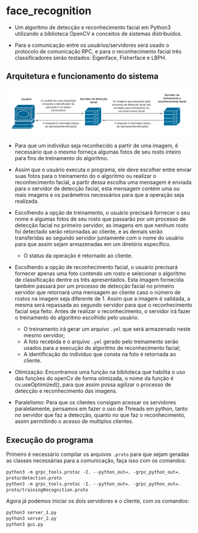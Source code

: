 # face_recognition
- Um algoritmo de detecção e reconhecimento facial em Python3 utilizando a biblioteca OpenCV e conceitos de sistemas distribuídos.

- Para a comunicação entre os usuários/servidores será usado o protocolo de comunicação RPC, e para o reconhecimento facial três classificadores serão testados: Eigenface, Fisherface e LBPH.

## Arquitetura e funcionamento do sistema

<p align="center">
  <img src="architecture/architecture.png"/>
</p>

- Para que um indivíduo seja reconhecido a partir de uma imagem, é necessário que o mesmo forneça algumas fotos de seu rosto inteiro para fins de treinamento do algoritmo.

- Assim que o usuário executa o programa, ele deve escolher entre enviar suas fotos para o treinamento do o algoritmo ou realizar o reconhecimento facial, a partir dessa escolha uma mensagem é enviada para o servidor de detecção facial, esta mensagem contém uma ou mais imagens e os parâmetros necessários para que a operação seja realizada.

- Escolhendo a opção de treinamento, o usuário precisará fornecer o seu nome e algumas fotos de seu rosto que passarão por um processo de detecção facial no primeiro servidor, as imagens em que nenhum rosto foi detectado serão retornadas ao cliente, e as demais serão transferidas ao segundo servidor juntamente com o nome do usuário para que assim sejam armazenadas em um diretório específico. 
	- O status da operação é retornado ao cliente.

- Escolhendo a opção de reconhecimento facial, o usuário precisará fornecer apenas uma foto contendo um rosto e selecionar o algoritmo de classificação dentre os três apresentados. Esta imagem fornecida também passará por um processo de detecção facial no primeiro servidor que retornará uma mensagem ao cliente caso o número de rostos na imagem seja diferente de 1. Assim que a imagem é validada, a mesma será repassada ao segundo servidor para que o reconhecimento facial seja feito. Antes de realizar o reconhecimento, o servidor irá fazer o treinamento do algoritmo escolhido pelo usuário. 
	- O treinamento irá gerar um arquivo `.yml` que será armazenado neste mesmo servidor;
	- A foto recebida e o arquivo `.yml` gerado pelo treinamento serão usados para a execução do algoritmo de reconhecimento facial;
	- A identificação do indivíduo que consta na foto é retornada ao cliente.

- Otimização: Encontramos uma função na biblioteca que habilita o uso das funções do openCv de forma otimizada, o nome da função é cv.useOptimized(), para que assim possa agilizar o processo de detecção e reconhecimento das imagens.

- Paralelismo: Para que os clientes consigam acessar os servidores paralelamente, pensamos em fazer o uso de Threads em python, tanto no servidor que faz a detecção, quanto no que faz o reconhecimento, assim permitindo o acesso de multiplos clientes.

## Execução do programa

Primeiro é necessário compilar os arquivos `.proto` para que sejam geradas as classes necessárias para a comunicação, faça isso com os comandos:

```
python3 -m grpc_tools.protoc -I. --python_out=. -grpc_python_out=. proto/detection.proto
python3 -m grpc_tools.protoc -I. --python_out=. -grpc_python_out=. proto/trainingRecognition.proto
``` 

Agora já podemos iniciar os dois servidores e o cliente, com os comandos:

```
python3 server_1.py
python3 server_2.py
python3 gui.py
```
